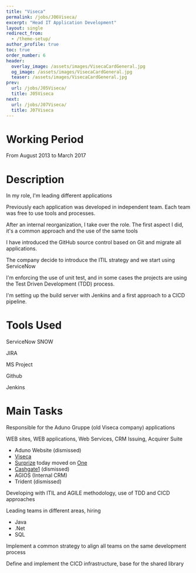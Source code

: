 ```yaml
---
title: "Viseca"
permalink: /jobs/J06Viseca/
excerpt: "Head IT Application Development"
layout: single
redirect_from:
  - /theme-setup/
author_profile: true
toc: true
order_number: 6
header:
  overlay_image: /assets/images/VisecaCardGeneral.jpg
  og_image: /assets/images/VisecaCardGeneral.jpg
  teaser: /assets/images/VisecaCardGeneral.jpg
prev:
  url: /jobs/J05Viseca/
  title: J05Viseca
next:
  url: /jobs/J07Viseca/
  title: J07Viseca
---
```

# Working Period
From August 2013 to March 2017

# Description
In my role, I'm leading different applications

Previously each application was developed in independent team.
Each team was free to use tools and processes.

After an internal reorganization, I take over the role.
The first aspect I did, it's a common approach and the use of the same tools

I have introduced the GitHub source control based on Git and migrate all applications.

The company decide to introduce the ITIL strategy and we start using ServiceNow

I'm enforcing the use of unit test, 
and in some cases the projects are using the Test Driven Development (TDD) process.

I'm setting up the build server with Jenkins and a first approach to a CICD pipeline.

# Tools Used
ServiceNow SNOW

JIRA

MS Project

Github

Jenkins

# Main Tasks
Responsible for the Aduno Gruppe (old Viseca company) applications

WEB sites, WEB applications, Web Services, CRM Issuing, Acquirer Suite
- Aduno Website (dismissed)
- [Viseca](https://www.viseca.ch)
- [Surprize](https://one-digitalservice.ch/public/en/surprize) today moved on [One](https://one-digitalservice.ch/)
- [Cashgate1](https://www.cashgate.ch/) (dismissed)
- AGIOS (Internal CRM)
- Trident (dismissed)

Developing with ITIL and AGILE methodology, use of TDD and CICD approaches

Leading teams in different areas, hiring
- Java
- .Net
- SQL

Implement a common strategy to align all teams on the same development process  

Define and implement the CICD infrastructure, base for the shared library